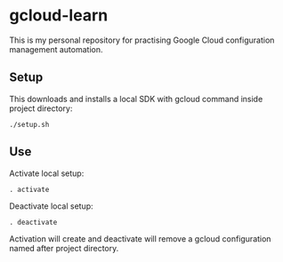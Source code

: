 gcloud-learn
============

This is my personal repository for practising Google Cloud configuration management automation.

Setup
-----

This downloads and installs a local SDK with gcloud command inside project directory:

    ./setup.sh

Use
---

Activate local setup:

    . activate

Deactivate local setup:

    . deactivate

Activation will create and deactivate will remove a gcloud configuration named after project directory.
